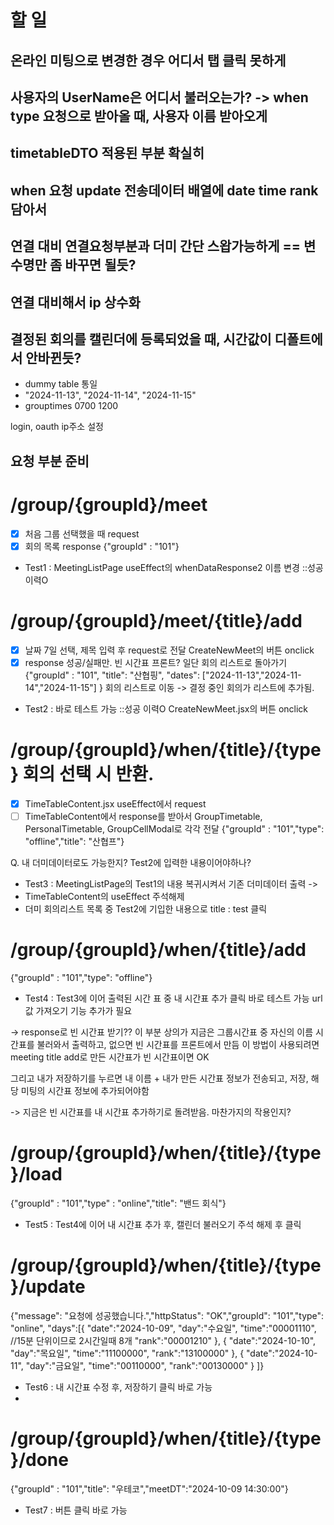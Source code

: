 # 할 일

## 온라인 미팅으로 변경한 경우 어디서 탭 클릭 못하게

## 

## 사용자의 UserName은 어디서 불러오는가? -> when type 요청으로 받아올 때, 사용자 이름 받아오게

## timetableDTO 적용된 부분 확실히

## when 요청 update 전송데이터 배열에 date time rank 담아서

## 연결 대비 연결요청부분과 더미 간단 스왑가능하게 == 변수명만 좀 바꾸면 될듯?

## 연결 대비해서 ip 상수화

## 결정된 회의를 캘린더에 등록되었을 때, 시간값이 디폴트에서 안바뀐듯?


- dummy table 통일
- "2024-11-13",
  "2024-11-14",
  "2024-11-15"
- grouptimes 0700 1200


login, oauth ip주소 설정


## 요청 부분 준비

# /group/{groupId}/meet
- [X] 처음 그룹 선택했을 때 request
- [x] 회의 목록 response
  {"groupId" : "101"}

- Test1 : MeetingListPage useEffect의 whenDataResponse2 이름 변경 ::성공 이력O

# /group/{groupId}/meet/{title}/add
- [X] 날짜 7일 선택, 제목 입력 후 request로 전달 CreateNewMeet의 버튼 onclick
- [X] response 성공/실패만. 빈 시간표 프론트? 일단 회의 리스트로 돌아가기
  {"groupId" : "101",
  "title": "산협핑",
  "dates": ["2024-11-13","2024-11-14","2024-11-15"] }
  회의 리스트로 이동 -> 결정 중인 회의가 리스트에 추가됨.
- Test2 : 바로 테스트 가능 ::성공 이력O CreateNewMeet.jsx의 버튼 onclick

# /group/{groupId}/when/{title}/{type} 회의 선택 시 반환.
- [x] TimeTableContent.jsx useEffect에서 request
- [ ] TimeTableContent에서 response를 받아서 GroupTimetable, PersonalTimetable, GroupCellModal로 각각 전달
  {"groupId" : "101","type": "offline","title": "산협프"}

Q. 내 더미데이터로도 가능한지? Test2에 입력한 내용이어야하나?
- Test3 : MeetingListPage의 Test1의 내용 복귀시켜서 기존 더미데이터 출력 -> 
- TimeTableContent의 useEffect 주석해제
- 더미 회의리스트 목록 중 Test2에 기입한 내용으로 title : test 클릭


# /group/{groupId}/when/{title}/add
{"groupId" : "101","type": "offline"}
- Test4 : Test3에 이어 출력된 시간 표 중 내 시간표 추가 클릭 바로 테스트 가능
  url값 가져오기 기능 추가가 필요

-> response로 빈 시간표 받기?? 이 부분 상의가
지금은 그룹시간표 중 자신의 이름 시간표를 불러와서 출력하고, 없으면 빈 시간표를 프론트에서 만듬
이 방법이 사용되려면 meeting title add로 만든 시간표가 빈 시간표이면 OK

그리고 내가 저장하기를 누르면 내 이름 + 내가 만든 시간표 정보가 전송되고, 저장,
해당 미팅의 시간표 정보에 추가되어야함

-> 지금은 빈 시간표를 내 시간표 추가하기로 돌려받음.
마찬가지의 작용인지?


# /group/{groupId}/when/{title}/{type}/load
{"groupId" : "101","type" : "online","title": "밴드 회식"}
- Test5 : Test4에 이어 내 시간표 추가 후, 캘린더 불러오기 주석 해제 후 클릭

# /group/{groupId}/when/{title}/{type}/update
{"message": "요청에 성공했습니다.","httpStatus": "OK","groupId": "101","type": "online",
"days":[{
"date":"2024-10-09",
"day":"수요일",
"time":"00001110", //15분 단위이므로 2시간일때 8개
"rank":"00001210"
},
{
"date":"2024-10-10",
"day":"목요일",
"time":"11100000",
"rank":"13100000"
},
{
"date":"2024-10-11",
"day":"금요일",
"time":"00110000",
"rank":"00130000"
}
]}

- Test6 : 내 시간표 수정 후, 저장하기 클릭 바로 가능
-
# /group/{groupId}/when/{title}/{type}/done
{"groupId" : "101","title": "우테코","meetDT":"2024-10-09 14:30:00"}

- Test7 : 버튼 클릭 바로 가능

